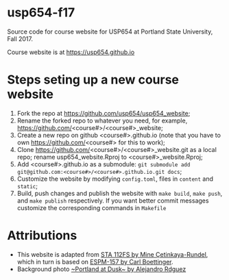 # usp654-f17

Source code for course website for USP654 at Portland State University, Fall 2017.

Course website is at https://usp654.github.io

# Steps seting up a new course website

1. Fork the repo at https://github.com/usp654/usp654_website;
1. Rename the forked repo to whatever you need, for example, https://github.com/<course#>/<course#>_website;
1. Create a new repo on github <course#>.github.io (note that you have to own https://github.com/<course#> for this to work);
1. Clone https://github.com/<course#>/<course#>_website.git as a local repo; rename usp654_website.Rproj to <course#>_website.Rproj;
1. Add <course#>.github.io as a submodule: `git submodule add git@github.com:<course#>/<course#>.github.io.git docs`;
1. Customize the website by modifying `config.toml`, files in `content` and `static`;
1. Build, push changes and publish the website with `make build`, `make push`, and `make publish` respectively. If you want better commit messages customize the corresponding commands in `Makefile`

# Attributions

- This website is adapted from [STA 112FS by Mine Çetinkaya-Rundel](http://www2.stat.duke.edu/courses/Fall17/sta112.01/), which in turn is based on [ESPM-157 by Carl Boettinger](https://espm-157.carlboettiger.info/).
- Background photo [~Portland at Dusk~ by Alejandro Rdguez](https://www.flickr.com/photos/90642235@N04/19400834865/)